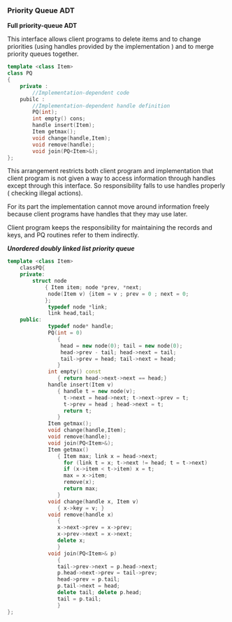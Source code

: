 ### Priority Queue ADT

**Full priority-queue ADT**

This interface allows client programs to delete items and to change priorities (using handles provided by the implementation  ) and to merge priority queues together.

````c++
template <class Item>
class PQ
{
    private :
		//Implementation-dependent code
    pubilc :
    	//Implementation-dependent handle definition 
    	PQ(int);
    	int empty() cons;
    	handle insert(Item);
    	Item getmax();
    	void change(handle,Item);
    	void remove(handle);
    	void join(PQ<Item>&);
};
````

This arrangement restricts both client program and implementation that client program is not given a way to access information through handles except through this interface. So responsibility falls to use handles properly ( checking illegal actions).

For its part  the implementation cannot move around information freely because client programs have handles that they may use later.

Client program keeps the responsibility for maintaining the records and keys, and PQ routines refer to them indirectly.

***Unordered doubly linked list priority queue***

````c++
template <class Item>
    classPQ{
    private:
    	struct node
        	{ Item item; node *prev, *next;
             node(Item v) {item = v ; prev = 0 ; next = 0;            
        	};
             typedef node *link;
             link head,tail;
   	public:
             typedef node* handle;
             PQ(int = 0)
             	{
                 head = new node(0); tail = new node(0);
                 head->prev - tail; head->next = tail;
                 tail->prev = head; tail->next = head;
             	}
             int empty() const
             	{ return head->next->next == head;}
             handle insert(Item v)
             	{ handle t = new node(v);
                  t->next = head->next; t->next->prev = t;
                  t->prev = head ; head->next = t;
                  return t;                 
             	}
             Item getmax();
             void change(handle,Item);
             void remove(handle);
             void join(PQ<Item>&);
             Item getmax()
                { Item max; link x = head->next;
                  for (link t = x; t->next != head; t = t->next)
                  if (x->item < t->item) x = t;
                  max = x->item;
                  remove(x);
                  return max;
                }
             void change(handle x, Item v)
                { x->key = v; }
             void remove(handle x)
                {
                x->next->prev = x->prev;
                x->prev->next = x->next;
                delete x;
                }
             void join(PQ<Item>& p)
                {
                tail->prev->next = p.head->next;
                p.head->next->prev = tail->prev;
                head->prev = p.tail;
                p.tail->next = head;
                delete tail; delete p.head;
                tail = p.tail;
                }
};
````

